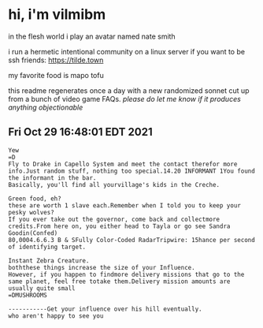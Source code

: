 # hi, i'm vilmibm

in the flesh world i play an avatar named nate smith

i run a hermetic intentional community on a linux server if you want to be ssh friends: https://tilde.town

my favorite food is mapo tofu

this readme regenerates once a day with a new randomized sonnet cut up from a bunch of video game FAQs.
_please do let me know if it produces anything objectionable_

## Fri Oct 29 16:48:01 EDT 2021

    Yew
    =D
    Fly to Drake in Capello System and meet the contact therefor more info.Just random stuff, nothing too special.14.20 INFORMANT 1You found the informant in the bar.
    Basically, you'll find all yourvillage's kids in the Creche.
    
    Green food, eh?
    these are worth 1 slave each.Remember when I told you to keep your pesky wolves?
    If you ever take out the governor, come back and collectmore credits.From here on, you either head to Tayla or go see Sandra Goodin(Confed)
    80,0004.6.6.3 B & SFully Color-Coded RadarTripwire: 15 hance per second of identifying target.
    
    Instant Zebra Creature.
    boththese things increase the size of your Influence.
    However, if you happen to findmore delivery missions that go to the same planet, feel free totake them.Delivery mission amounts are usually quite small
    =DMUSHROOMS
    
    -----------Get your influence over his hill eventually.
    who aren't happy to see you
